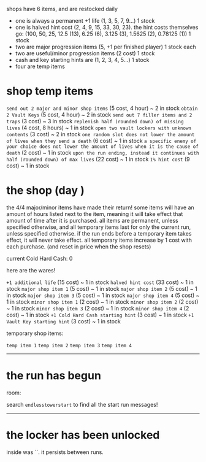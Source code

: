 shops have 6 items, and are restocked daily
- one is always a permanent +1 life (1, 3, 5, 7, 9...) 1 stock
- one is halved hint cost (2, 4, 9, 15, 33, 30, 23). the hint costs themselves go: (100, 50, 25, 12.5 (13), 6.25 (6), 3.125 (3), 1.5625 (2), 0.78125 (1)) 1 stock
- two are major progression items (5, +1 per finished player) 1 stock each
- two are useful/minor progression items (2 cost) 1 stock
- cash and key starting hints are (1, 2, 3, 4, 5...) 1 stock
- four are temp items

# shop temp items

`send out 2 major and minor shop items` (5 cost, 4 hour) ~ 2 in stock
`obtain 2 Vault Keys` (5 cost, 4 hour) ~ 2 in stock
`send out 7 filler items and 2 traps` (3 cost) ~ 3 in stock
`replenish half (rounded down) of missing lives` (4 cost, 8 hours) ~ 1 in stock
`open two vault lockers with unknown contents` (3 cost) ~ 2 in stock
`one random slot does not lower the amount of lives when they send a death` (6 cost) ~ 1 in stock
`a specific enemy of your choice does not lower the amount of lives when it is the cause of death` (2 cost) ~ 1 in stock
`upon the run ending, instead it continues with half (rounded down) of max lives` (22 cost) ~ 1 in stock
`1% hint cost` (9 cost) ~ 1 in stock

# the shop (day )

the 4/4 major/minor items have made their return!
some items will have an amount of hours listed next to the item, meaning it will take effect that amount of time after it is purchased.
all items are permanent, unless specified otherwise, and all temporary items last for only the current run, unless specified otherwise.
if the run ends before a temporary item takes effect, it will never take effect.
all temporary items increase by 1 cost with each purchase. (and reset in price when the shop resets)

current Cold Hard Cash: 0

here are the wares!

`+1 additional life` (15 cost) ~ 1 in stock
`halved hint cost` (33 cost) ~ 1 in stock
`major shop item 1` (5 cost) ~ 1 in stock
`major shop item 2` (5 cost) ~ 1 in stock
`major shop item 3` (5 cost) ~ 1 in stock
`major shop item 4` (5 cost) ~ 1 in stock
`minor shop item 1` (2 cost) ~ 1 in stock
`minor shop item 2` (2 cost) ~ 1 in stock
`minor shop item 3` (2 cost) ~ 1 in stock
`minor shop item 4` (2 cost) ~ 1 in stock
`+1 Cold Hard Cash starting hint` (3 cost) ~ 1 in stock
`+1 Vault Key starting hint` (3 cost) ~ 1 in stock

temporary shop items:

`temp item 1`
`temp item 2`
`temp item 3`
`temp item 4`

---

# the  run has begun

room: 

search `endlesstowerstart` to find all the start run messages!

---

# the  locker has been unlocked

inside was ``.
it persists between runs.